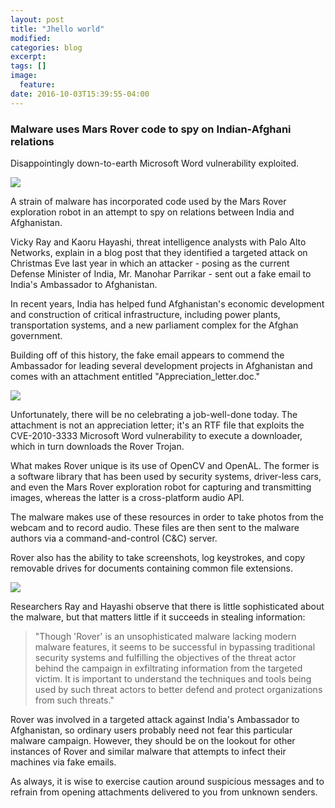 ```yaml
---
layout: post
title: "Jhello world"
modified:
categories: blog
excerpt:
tags: []
image:
  feature:
date: 2016-10-03T15:39:55-04:00
---
```

### Malware uses Mars Rover code to spy on Indian-Afghani relations
Disappointingly down-to-earth Microsoft Word vulnerability exploited.

![](https://cdn.grahamcluley.com/wp-content/uploads/2016/03/mars-rover.jpeg)

A strain of malware has incorporated code used by the Mars Rover exploration robot in an attempt to spy on relations between India and Afghanistan.

Vicky Ray and Kaoru Hayashi, threat intelligence analysts with Palo Alto Networks, explain in a blog post that they identified a targeted attack on Christmas Eve last year in which an attacker - posing as the current Defense Minister of India, Mr. Manohar Parrikar - sent out a fake email to India's Ambassador to Afghanistan.

In recent years, India has helped fund Afghanistan's economic development and construction of critical infrastructure, including power plants, transportation systems, and a new parliament complex for the Afghan government.

Building off of this history, the fake email appears to commend the Ambassador for leading several development projects in Afghanistan and comes with an attachment entitled "Appreciation_letter.doc."

![](https://cdn.grahamcluley.com/wp-content/uploads/2016/03/malicious-email.jpeg)

Unfortunately, there will be no celebrating a job-well-done today. The attachment is not an appreciation letter; it's an RTF file that exploits the CVE-2010-3333 Microsoft Word vulnerability to execute a downloader, which in turn downloads the Rover Trojan.

What makes Rover unique is its use of OpenCV and OpenAL. The former is a software library that has been used by security systems, driver-less cars, and even the Mars Rover exploration robot for capturing and transmitting images, whereas the latter is a cross-platform audio API.

The malware makes use of these resources in order to take photos from the webcam and to record audio. These files are then sent to the malware authors via a command-and-control (C&C) server.

Rover also has the ability to take screenshots, log keystrokes, and copy removable drives for documents containing common file extensions.

![](https://cdn.grahamcluley.com/wp-content/uploads/2016/03/grab-screenshot.jpeg)

Researchers Ray and Hayashi observe that there is little sophisticated about the malware, but that matters little if it succeeds in stealing information:

> "Though 'Rover' is an unsophisticated malware lacking modern malware features, it seems to be successful in bypassing traditional security systems and fulfilling the objectives of the threat actor behind the campaign in exfiltrating information from the targeted victim. It is important to understand the techniques and tools being used by such threat actors to better defend and protect organizations from such threats."

Rover was involved in a targeted attack against India's Ambassador to Afghanistan, so ordinary users probably need not fear this particular malware campaign. However, they should be on the lookout for other instances of Rover and similar malware that attempts to infect their machines via fake emails.

As always, it is wise to exercise caution around suspicious messages and to refrain from opening attachments delivered to you from unknown senders.





[jekyll-gh]: https://github.com/jekyll/jekyll
[jekyll]:    http://jekyllrb.com
